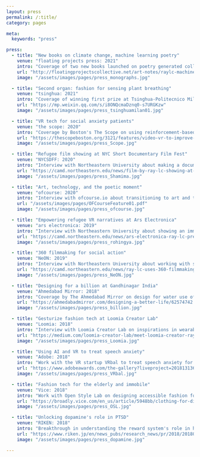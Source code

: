 ```yaml
---
layout: press
permalink: /:title/
category: pages

meta:
  keywords: "press"

press:
  - title: "New books on climate change, machine learning poetry"
    venue: "floating projects press: 2021"
    intro: "Coverage of two new books launched on poetry generated collaboratively by human and machine, and on climate action comics for narrative influence, 'RAY LC collecting, compiling and variations, 2 new creative monographs,' @ floating projects press, with Zijing Song, Linda Lai."
    url: "http://floatingprojectscollective.net/art-notes/raylc-machine-human-co-authored-2-new-fp-monographs/"
    image: "/assets/images/pages/press_monographs.jpg"

  - title: "Second organ: fashion for sensing plant breathing"
    venue: "tsinghua: 2021"
    intro: "Coverage of winning first prize at Tsinghua-Politecnico Milano Future Fashion Design contest by mentee Aria Bao, for design of dress for entangled co-habitation with breathing of plants: 'China-Italy Youth Future Fashion Design Contest Winners,' @ Tsinghua, with Aria Bao, Xin Tong."
    url: "https://mp.weixin.qq.com/s/i8ONQcmaDznq0-s7URGKzw"
    image: "/assets/images/pages/press_tsinghuamilan01.jpg"

  - title: "VR tech for social anxiety patients"
    venue: "the scope: 2020"
    intro: "Coverage by Boston's The Scope on using reinforcement-based strategies to treat social anxiety with psychiatrist Stefan Hofmann: 'VR technology used to improve access to mental health treatment,' @ The Scope, with Sai Teja Konda, Rudra Triveda, Ruth Hunger, Stefan Hofmann."
    url: "https://thescopeboston.org/3121/features/video-vr-to-improve-access-mental-health-treatment/"
    image: "/assets/images/pages/press_Scope.jpg"

  - title: "Refugee film showing at NYC Short Documentary Film Fest"
    venue: "NYCSDFF: 2020"
    intro: "Interview with Northeastern University about making a documentary on refugees of Rohingy and showing the work in Pakistan and at NYSDFF: 'Film by Professor RAY LC, SHAMIMA: Memory In My Heart, Showing at NYC Short Documentary Film Festival,' @ NYCSDFF, with Fabeha Monir."
    url: "https://camd.northeastern.edu/news/film-by-ray-lc-showing-at-nyc-short-documentary-film-festival/"
    image: "/assets/images/pages/press_Shamima.jpg"

  - title: "Art, technology, and the poetic moment"
    venue: "ofcourse: 2020"
    intro: "Interview with ofcourse.io about transitioning to art and technology from a neuroscience career, working with vulnerable populations for social good, and designing for poetic moments using by building worlds, 'Interview with RAY LC,' @ ofcourse.io, with Luoying Lin."
    url: "/assets/images/pages/OFCourseFeature01.pdf"
    image: "/assets/images/pages/press_ofcourse.jpg"

  - title: "Empowering refugee VR narratives at Ars Electronica"
    venue: "ars electronica: 2019"
    intro: "Interview with Northeastern University about showing an immersive work about refugee empowerment: 'At Ars Electronica, Faculty Member Ray LC Presents New Project Addressing the Rohingya Refugee Experience through Unique, Immersive Approach,' @ Ars Electronica, with Fabeha Monir."
    url: "https://camd.northeastern.edu/news/ars-electronica-ray-lc-presents-new-project-addressing-the-rohingya-refugee-experience/"
    image: "/assets/images/pages/press_rohingya.jpg"

  - title: "360 filmmaking for social action"
    venue: "NeON: 2019"
    intro: "Interview with Northeastern University about working with social groups and vulnerable populations as part of a workshop at NeON Digital Art Festival: 'Artist and Professor RAY LC, Department of Art + Design, Uses 360 Filmmaking for Social Action,' @ NeON, with Fabeha Monir."
    url: "https://camd.northeastern.edu/news/ray-lc-uses-360-filmmaking-for-social-action/"
    image: "/assets/images/pages/press_NeON.jpg"

  - title: "Designing for a billion at Gandhinagar India"
    venue: "Ahmedabad Mirror: 2018"
    intro: "Coverage by The Ahmedabad Mirror on design for water use of hand-cranked washing machine: 'Designing A Better Life: US Students Attend IIT-Gandhinagar, Find Solutions To Problems Rural India Facing,' @ Ahmedabad Mirror, with Yujie Jiang, Wenchi Huang, Echo Jiang, Srishti Johari."
    url: "https://ahmedabadmirror.com/designing-a-better-life/62574742.html"
    image: "/assets/images/pages/press_billion.jpg"

  - title: "Gesturize fashion tech at Loomia Creator Lab"
    venue: "Loomia: 2018"
    intro: "Interview with Loomia Creator Lab on inspirations in wearable technologies and creating haptics-based electronic layers for wearable environmental interactions: 'Meet Loomia Creator RAY LC,' @ Loomia, with Sandy Hsieh, Ezgi Ucar, Madison Maxey."
    url: "https://medium.com/loomia-creator-lab/meet-loomia-creator-ray-lc-5b1653017830"
    image: "/assets/images/pages/press_Loomia.jpg"

  - title: "Using AI and VR to treat speech anxiety"
    venue: "Adobe: 2018"
    intro: "Work with the VR startup VRbal to treat speech anxiety for stutterers using machine-learning powered immersive practice: 'Semifinalist in social impact for app and game design', @ Adobe Awards, with Yuka Fukuoka, Olivia Cabello, Chanel Luu, Jullia Lim."
    url: "https://www.adobeawards.com/the-gallery?liveproject=201813136"
    image: "/assets/images/pages/press_VRbal.jpg"

  - title: "Fashion tech for the elderly and immobile"
    venue: "Vice: 2018"
    intro: "Work with Open Style Lab on designing accessible fashion for the elderly and physically challenged: 'These Students Designed Functional and Stylish Clothes for Disabled Seniors,' @ vice.com, with Michael Tranquili, Alyssa Wardrop, Grace Jun."
    url: "https://broadly.vice.com/en_us/article/5948bb/clothing-for-disabled-people-open-style-lab-parsons"
    image: "/assets/images/pages/press_OSL.jpg"

  - title: "Unlocking dopamine's role in PTSD"
    venue: "RIKEN: 2018"
    intro: "Breakthrough in understanding the reward system's role in helping to recover from traumatic memories: 'Freedom from fear: dopamine's role in unlearning fearful associations,' @ riken.jp, with Akira Uematsu, Adam Weitemier, Luca Aquili, Jenny Koivumaa, Tom McHugh, Josh Johansen."
    url: "https://www.riken.jp/en/news_pubs/research_news/pr/2018/20180627_2/index.html"
    image: "/assets/images/pages/press_dopamine.jpg"

---
```

<p></p>